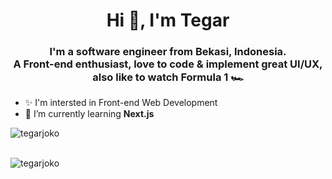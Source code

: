 <h1 align="center">Hi 👋, I'm Tegar</h1>
<h3 align="center">I'm a software engineer from Bekasi, Indonesia.<br>
A Front-end enthusiast, love to code & implement great UI/UX,
also like to watch Formula 1 🏎</h3>


- ✨ I'm intersted in Front-end Web Development
- 🌱 I’m currently learning **Next.js**

<p><img align="left" src="https://github-readme-stats.vercel.app/api/top-langs?username=tegarjoko&count_private=true&show_icons=true&locale=en&layout=compact" alt="tegarjoko" /></p>
<br><br>
<p>&nbsp;<img align="left" src="https://github-readme-stats.vercel.app/api?username=tegarjoko&show_icons=true&locale=en" alt="tegarjoko" /></p>
